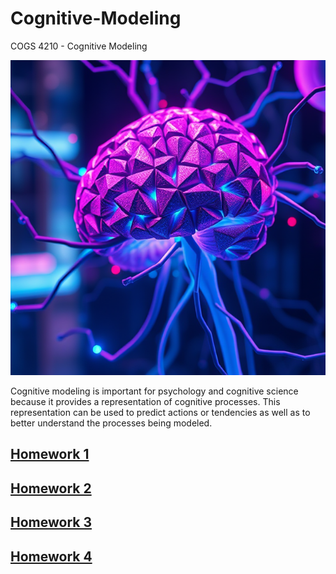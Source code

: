 # Cognitive-Modeling

COGS 4210 - Cognitive Modeling

![logo](https://github.com/jac-oblong/Cognitive-Modeling/blob/main/logo.jpg?raw=true)

Cognitive modeling is important for psychology and cognitive science because it
provides a representation of cognitive processes. This representation can be used
to predict actions or tendencies as well as to better understand the processes
being modeled.

## [Homework 1](./hw1)
## [Homework 2](./hw2)
## [Homework 3](./hw3)
## [Homework 4](./hw4)
